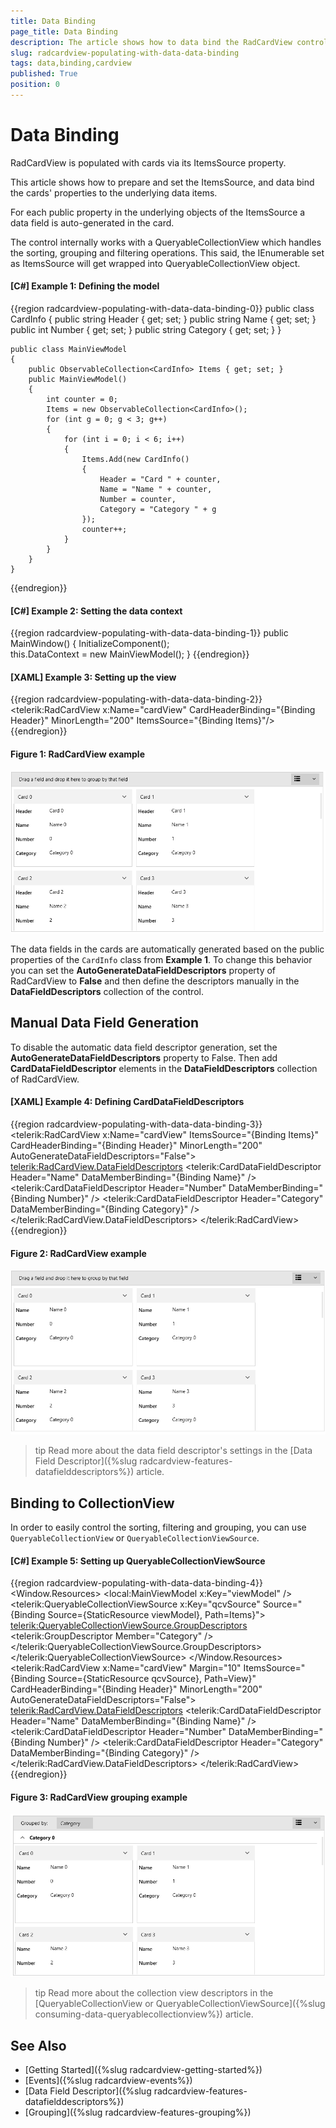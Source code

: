 ```yaml
---
title: Data Binding
page_title: Data Binding
description: The article shows how to data bind the RadCardView control to a collection of business objects.
slug: radcardview-populating-with-data-data-binding
tags: data,binding,cardview
published: True
position: 0
---
```


# Data Binding

RadCardView is populated with cards via its ItemsSource property.

This article shows how to prepare and set the ItemsSource, and data bind the cards' properties to the underlying data items.

For each public property in the underlying objects of the ItemsSource a data field is auto-generated in the card.

The control internally works with a QueryableCollectionView which handles the sorting, grouping and filtering operations. This said, the IEnumerable set as ItemsSource will get wrapped into QueryableCollectionView object.

#### __[C#] Example 1: Defining the model__
{{region radcardview-populating-with-data-data-binding-0}}
	public class CardInfo
    {
        public string Header { get; set; }
        public string Name { get; set; }
        public int Number { get; set; }
        public string Category { get; set; }
    }
	
	public class MainViewModel
    {
        public ObservableCollection<CardInfo> Items { get; set; }
        public MainViewModel()
        {
            int counter = 0;
            Items = new ObservableCollection<CardInfo>();
            for (int g = 0; g < 3; g++)
            {
                for (int i = 0; i < 6; i++)
                {
                    Items.Add(new CardInfo()
                    {
                        Header = "Card " + counter,
                        Name = "Name " + counter,
                        Number = counter,
                        Category = "Category " + g
                    });
                    counter++;
                }
            }
        }
    }
{{endregion}}

#### __[C#] Example 2: Setting the data context__
{{region radcardview-populating-with-data-data-binding-1}}
	public MainWindow()
	{
		InitializeComponent();		
		this.DataContext = new MainViewModel();
	}
{{endregion}}

#### __[XAML] Example 3: Setting up the view__
{{region radcardview-populating-with-data-data-binding-2}}
	  <telerik:RadCardView x:Name="cardView" 
						   CardHeaderBinding="{Binding Header}" 
						   MinorLength="200"
						   ItemsSource="{Binding Items}"/>
{{endregion}}

#### Figure 1: RadCardView example
![](images/radcardview-populating-with-data-data-binding-0.png)

The data fields in the cards are automatically generated based on the public properties of the `CardInfo` class from __Example 1__. To change this behavior you can set the __AutoGenerateDataFieldDescriptors__ property of RadCardView to __False__ and then define the descriptors manually in the __DataFieldDescriptors__ collection of the control.

## Manual Data Field Generation

To disable the automatic data field descriptor generation, set the __AutoGenerateDataFieldDescriptors__ property to False. Then add __CardDataFieldDescriptor__ elements in the __DataFieldDescriptors__ collection of RadCardView.

#### __[XAML] Example 4: Defining CardDataFieldDescriptors__
{{region radcardview-populating-with-data-data-binding-3}}
	<telerik:RadCardView x:Name="cardView" 
						 ItemsSource="{Binding Items}"
					     CardHeaderBinding="{Binding Header}"
                         MinorLength="200"
                         AutoGenerateDataFieldDescriptors="False">
		<telerik:RadCardView.DataFieldDescriptors>
			<telerik:CardDataFieldDescriptor Header="Name" DataMemberBinding="{Binding Name}" />
			<telerik:CardDataFieldDescriptor Header="Number" DataMemberBinding="{Binding Number}" />
			<telerik:CardDataFieldDescriptor Header="Category" DataMemberBinding="{Binding Category}" />
		</telerik:RadCardView.DataFieldDescriptors>
	</telerik:RadCardView>
{{endregion}}

#### Figure 2: RadCardView example
![](images/radcardview-populating-with-data-data-binding-1.png)

>tip Read more about the data field descriptor's settings in the [Data Field Descriptor]({%slug radcardview-features-datafielddescriptors%}) article.

## Binding to CollectionView

In order to easily control the sorting, filtering and grouping, you can use `QueryableCollectionView` or `QueryableCollectionViewSource`.
 
#### __[C#] Example 5: Setting up QueryableCollectionViewSource__
{{region radcardview-populating-with-data-data-binding-4}}
	<Window.Resources>
        <local:MainViewModel x:Key="viewModel" />
        <telerik:QueryableCollectionViewSource x:Key="qcvSource" Source="{Binding Source={StaticResource viewModel}, Path=Items}">
            <telerik:QueryableCollectionViewSource.GroupDescriptors>
                <telerik:GroupDescriptor Member="Category" />
            </telerik:QueryableCollectionViewSource.GroupDescriptors>
        </telerik:QueryableCollectionViewSource>
    </Window.Resources>
    <Grid>
        <telerik:RadCardView x:Name="cardView" Margin="10" 
                             ItemsSource="{Binding Source={StaticResource qcvSource}, Path=View}"
                             CardHeaderBinding="{Binding Header}"
                             MinorLength="200"
                             AutoGenerateDataFieldDescriptors="False">
            <telerik:RadCardView.DataFieldDescriptors>
                <telerik:CardDataFieldDescriptor Header="Name" DataMemberBinding="{Binding Name}" />
                <telerik:CardDataFieldDescriptor Header="Number" DataMemberBinding="{Binding Number}" />
                <telerik:CardDataFieldDescriptor Header="Category" DataMemberBinding="{Binding Category}" />
            </telerik:RadCardView.DataFieldDescriptors>
        </telerik:RadCardView>
    </Grid>
{{endregion}}

#### Figure 3: RadCardView grouping example
![](images/radcardview-populating-with-data-data-binding-2.png)

>tip Read more about the collection view descriptors in the [QueryableCollectionView or QueryableCollectionViewSource]({%slug consuming-data-queryablecollectionview%}) article.

## See Also
* [Getting Started]({%slug radcardview-getting-started%})
* [Events]({%slug radcardview-events%})
* [Data Field Descriptor]({%slug radcardview-features-datafielddescriptors%})
* [Grouping]({%slug radcardview-features-grouping%})
